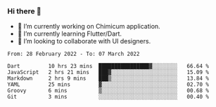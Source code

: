 ### Hi there 👋

<!--
**devcat37/devcat37** is a ✨ _special_ ✨ repository because its `README.md` (this file) appears on your GitHub profile.-->


- 🔭 I’m currently working on Chimicum application.
- 🌱 I’m currently learning Flutter/Dart.
- 👯 I’m looking to collaborate with UI designers.
<!-- - 🤔 I’m looking for help with ... -->

<!--START_SECTION:waka-->

```text
From: 28 February 2022 - To: 07 March 2022

Dart         10 hrs 23 mins  ████████████████▓░░░░░░░░   66.64 %
JavaScript   2 hrs 21 mins   ███▓░░░░░░░░░░░░░░░░░░░░░   15.09 %
Markdown     2 hrs 9 mins    ███▒░░░░░░░░░░░░░░░░░░░░░   13.84 %
YAML         25 mins         ▓░░░░░░░░░░░░░░░░░░░░░░░░   02.70 %
Groovy       6 mins          ▒░░░░░░░░░░░░░░░░░░░░░░░░   00.68 %
Git          3 mins          ░░░░░░░░░░░░░░░░░░░░░░░░░   00.40 %
```

<!--END_SECTION:waka-->
